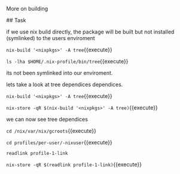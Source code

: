 More on building

## Task

if we use nix build directly, the package will be built but not installed (symlinked) to the users enviroment

`nix-build '<nixpkgs>' -A tree`{{execute}}

`ls -lha $HOME/.nix-profile/bin/tree`{{execute}}

its not been symlinked into our enviroment.

lets take a look at tree dependices dependices.

`nix-build '<nixpkgs>' -A tree`{{execute}}

`nix-store -qR $(nix-build '<nixpkgs>' -A tree)`{{execute}}

we can now see tree dependices


`cd /nix/var/nix/gcroots`{{execute}}

`cd profiles/per-user/-nixuser`{{execute}}

`readlink profile-1-link`

`nix-store -qR $(readlink profile-1-link)`{{execute}}
